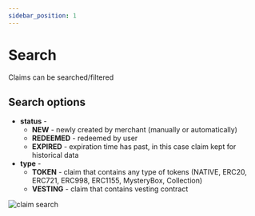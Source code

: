 ```yaml
---
sidebar_position: 1
---
```


# Search

Claims can be searched/filtered

## Search options

- **status** -
    - **NEW** - newly created by merchant (manually or automatically)
    - **REDEEMED** - redeemed by user
    - **EXPIRED** - expiration time has past, in this case claim kept for historical data
- **type** -
    - **TOKEN** - claim that contains any type of tokens (NATIVE, ERC20, ERC721, ERC998, ERC1155, MysteryBox, Collection)
    - **VESTING** - claim that contains vesting contract

![claim search](/img/market/mechanics-simple/claim/claim_search.png)
